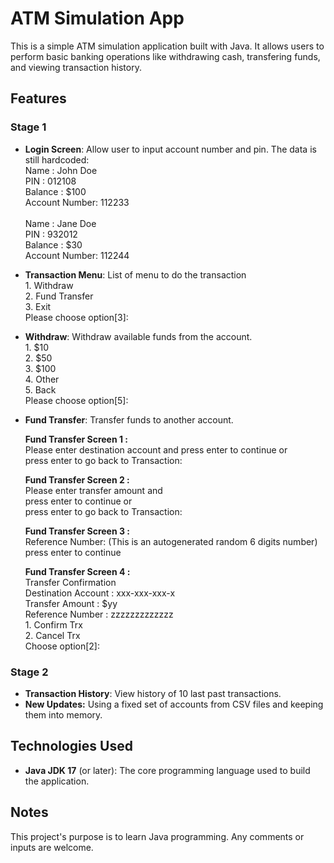 # ATM Simulation App

This is a simple ATM simulation application built with Java. It allows users to perform basic banking operations like withdrawing cash, transfering funds, and viewing transaction history.

## Features
### Stage 1
- **Login Screen**: Allow user to input account number and pin. The data is still hardcoded:
    <br/>Name : John Doe
    <br/>PIN : 012108
    <br/>Balance : $100
    <br/>Account Number: 112233
    <br/>
    <br/>Name : Jane Doe
    <br/>PIN : 932012
    <br/>Balance : $30
    <br/>Account Number: 112244

- **Transaction Menu**: List of menu to do the transaction
  <br/>1. Withdraw
  <br/>2. Fund Transfer
  <br/>3. Exit
  <br/>Please choose option[3]:

- **Withdraw**: Withdraw available funds from the account.
  <br/>1. $10
  <br/>2. $50
  <br/>3. $100
  <br/>4. Other
  <br/>5. Back
  <br/>Please choose option[5]:
  
- **Fund Transfer**: Transfer funds to another account.

  **Fund Transfer Screen 1 :**
  <br/>Please enter destination account and press enter to continue or
  <br/>press enter to go back to Transaction:

  **Fund Transfer Screen 2 :**
  <br/>Please enter transfer amount and
  <br/>press enter to continue or
  <br/>press enter to go back to Transaction:
  
  **Fund Transfer Screen 3 :**
  <br/>Reference Number: (This is an autogenerated random 6 digits number)
  <br/>press enter to continue
  
  **Fund Transfer Screen 4 :**
  <br/>Transfer Confirmation
  <br/>Destination Account : xxx-xxx-xxx-x
  <br/>Transfer Amount : $yy
  <br/>Reference Number : zzzzzzzzzzzzz
  <br/>1. Confirm Trx
  <br/>2. Cancel Trx
  <br/>Choose option[2]:

### Stage 2
- **Transaction History**: View history of 10 last past transactions.
- **New Updates:** Using a fixed set of accounts from CSV files and keeping them into memory.

## Technologies Used

- **Java JDK 17** (or later): The core programming language used to build the application.

## Notes
This project's purpose is to learn Java programming. Any comments or inputs are welcome.




